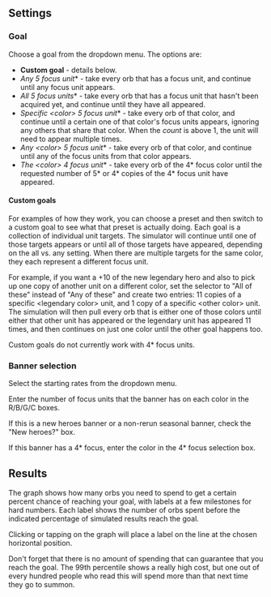 ## Settings

### Goal

Choose a goal from the dropdown menu. The options are:

* **Custom goal** - details below.
* **Any 5* focus unit** - take every orb that has a focus unit, and continue until any focus unit appears.
* **All 5* focus units** - take every orb that has a focus unit that hasn't been acquired yet, and continue until they have all appeared.
* **Specific \<color\> 5* focus unit** - take every orb of that color, and continue until a certain one of that color's focus units appears, ignoring any others that share that color. When the *count* is above 1, the unit will need to appear multiple times.
* **Any \<color\> 5* focus unit** - take every orb of that color, and continue until any of the focus units from that color appears.
* **The \<color\> 4* focus unit** - take every orb of the 4* focus color until the requested number of 5* or 4* copies of the 4* focus unit have appeared.

#### Custom goals

For examples of how they work, you can choose a preset and then switch to a custom goal to see what that preset is actually doing. Each goal is a collection of individual unit targets. The simulator will continue until one of those targets appears or until all of those targets have appeared, depending on the all vs. any setting. When there are multiple targets for the same color, they each represent a different focus unit.

For example, if you want a +10 of the new legendary hero and also to pick up one copy of another unit on a different color, set the selector to "All of these" instead of "Any of these" and create two entries: 11 copies of a specific \<legendary color\> unit, and 1 copy of a specific \<other color\> unit. The simulation will then pull every orb that is either one of those colors until either that other unit has appeared or the legendary unit has appeared 11 times, and then continues on just one color until the other goal happens too.

Custom goals do not currently work with 4* focus units.

### Banner selection

Select the starting rates from the dropdown menu.

Enter the number of focus units that the banner has on each color in the R/B/G/C boxes.

If this is a new heroes banner or a non-rerun seasonal banner, check the "New heroes?" box.

If this banner has a 4* focus, enter the color in the 4* focus selection box.

## Results

The graph shows how many orbs you need to spend to get a certain percent chance of reaching your goal, with labels at a few milestones for hard numbers. Each label shows the number of orbs spent before the indicated percentage of simulated results reach the goal.

Clicking or tapping on the graph will place a label on the line at the chosen horizontal position.

Don't forget that there is no amount of spending that can guarantee that you reach the goal. The 99th percentile shows a really high cost, but one out of every hundred people who read this will spend more than that next time they go to summon.
